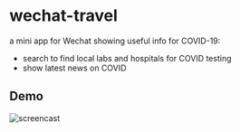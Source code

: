 # wechat-travel
a mini app for Wechat showing useful info for COVID-19:
   * search to find local labs and hospitals for COVID testing
   * show latest news on COVID

## Demo

![screencast](demo/wechat-travel-demo.gif)